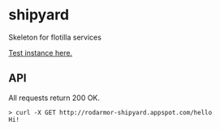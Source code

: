 shipyard
========

Skeleton for flotilla services

[Test instance here.](http://rodarmor-shipyard.appspot.com)


API
---

All requests return 200 OK.

```
> curl -X GET http://rodarmor-shipyard.appspot.com/hello
Hi!
```
